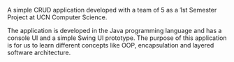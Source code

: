 A simple CRUD application developed with a team of 5 as a 1st Semester Project at UCN Computer Science.

The application is developed in the Java programming language and has a console UI and a simple Swing UI prototype. The purpose of this application is for us to learn different concepts like OOP, encapsulation and layered software architecture. 
